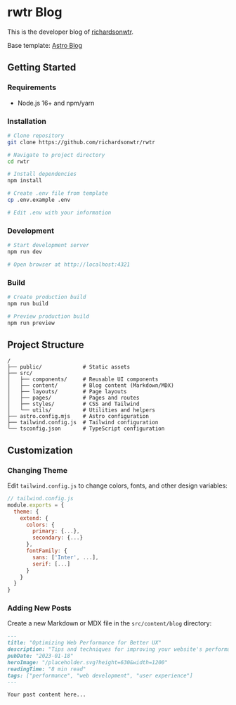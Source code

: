 
# rwtr Blog

This is the developer blog of [richardsonwtr](https://github.com/richardsonwtr).

Base template: [Astro Blog](https://github.com/williamcachamwri/astro-blog)

## Getting Started

### Requirements

- Node.js 16+ and npm/yarn

### Installation

```bash
# Clone repository
git clone https://github.com/richardsonwtr/rwtr

# Navigate to project directory
cd rwtr

# Install dependencies
npm install

# Create .env file from template
cp .env.example .env

# Edit .env with your information
```

### Development

```bash
# Start development server
npm run dev

# Open browser at http://localhost:4321
```

### Build

```bash
# Create production build
npm run build

# Preview production build
npm run preview
```

## Project Structure

```
/
├── public/             # Static assets
├── src/
│   ├── components/     # Reusable UI components
│   ├── content/        # Blog content (Markdown/MDX)
│   ├── layouts/        # Page layouts
│   ├── pages/          # Pages and routes
│   ├── styles/         # CSS and Tailwind
│   └── utils/          # Utilities and helpers
├── astro.config.mjs    # Astro configuration
├── tailwind.config.js  # Tailwind configuration
└── tsconfig.json       # TypeScript configuration
```

## Customization

### Changing Theme

Edit `tailwind.config.js` to change colors, fonts, and other design variables:

```js
// tailwind.config.js
module.exports = {
  theme: {
    extend: {
      colors: {
        primary: {...},
        secondary: {...}
      },
      fontFamily: {
        sans: ['Inter', ...],
        serif: [...]
      }
    }
  }
}
```

### Adding New Posts

Create a new Markdown or MDX file in the `src/content/blog` directory:

```md
---
title: "Optimizing Web Performance for Better UX"
description: "Tips and techniques for improving your website's performance and providing a better user experience."
pubDate: "2023-01-18"
heroImage: "/placeholder.svg?height=630&width=1200"
readingTime: "8 min read"
tags: ["performance", "web development", "user experience"]
---

Your post content here...
```